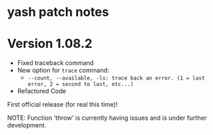 
# yash patch notes

# Version 1.08.2

- Fixed traceback command
- New option for `trace` command:
	- `--count, --available, -ls: trace back an error. (1 = last error, 2 = second to last, etc...)`
- Refactored Code



First official release (for real this time)!

NOTE: Function 'throw' is currently having issues and is under further development.

